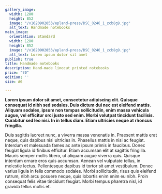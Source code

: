 ```yaml
---
gallery_image:
  width: 1280
  height: 852
  image: "/v1620902853/upland-press/DSC_0246_1_zcb8g9.jpg"
  alt_text: Handmade notebooks
main_image:
  orientation: Standard
  width: 1280
  height: 852
  image: "/v1620902853/upland-press/DSC_0246_1_zcb8g9.jpg"
  alt_text: Lorem ipsum dolor sit amet
publish: true
title: Handmade notebooks
description: Hand-made linocut printed notebooks
price: "70"
edition: ''
size: A6

---
```

**Lorem ipsum dolor sit amet, consectetur adipiscing elit. Quisque consequat id nibh sed sodales. Duis dictum dui nec est eleifend mattis. Aliquam sodales, ipsum non tempus sollicitudin, enim massa vehicula augue, vel efficitur orci justo sed enim. Morbi volutpat tincidunt facilisis. Curabitur sed leo nisi. In in tellus diam. Etiam ultricies neque at rhoncus fringilla.**

Duis sagittis laoreet nunc, a viverra massa venenatis in. Praesent mattis erat neque, quis dapibus nisi ultricies in. Phasellus mattis in nisi ac feugiat. Interdum et malesuada fames ac ante ipsum primis in faucibus. Donec feugiat ligula id finibus efficitur. Etiam accumsan elit at sagittis fringilla. Mauris semper mollis libero, ut aliquam augue viverra quis. Quisque interdum ornare eros quis accumsan. Aenean vel vulputate tellus, in molestie lectus. Pellentesque dapibus id tortor sit amet vestibulum. Donec varius ligula in felis commodo sodales. Morbi sollicitudin, risus quis eleifend rutrum, nibh arcu posuere neque, quis lobortis enim enim eu nibh. Proin consequat felis vitae tincidunt feugiat. Morbi tempus pharetra nisl, id gravida tellus mollis et.